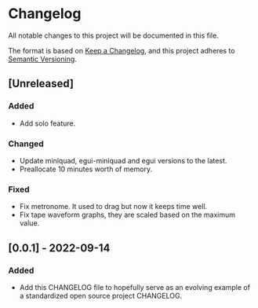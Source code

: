 # Changelog
All notable changes to this project will be documented in this file.

The format is based on [Keep a Changelog](https://keepachangelog.com/en/1.0.0/),
and this project adheres to [Semantic Versioning](https://semver.org/spec/v2.0.0.html).

## [Unreleased]
### Added
- Add solo feature.

### Changed
- Update miniquad, egui-miniquad and egui versions to the latest.
- Preallocate 10 minutes worth of memory.

### Fixed
- Fix metronome. It used to drag but now it keeps time well.
- Fix tape waveform graphs, they are scaled based on the maximum value.

## [0.0.1] - 2022-09-14
### Added
- Add this CHANGELOG file to hopefully serve as an evolving example of a
  standardized open source project CHANGELOG.
